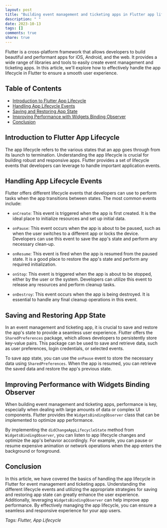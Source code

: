 ```yaml
---
layout: post
title: "Building event management and ticketing apps in Flutter app lifecycle"
description: " "
date: 2023-10-13
tags: []
comments: true
share: true
---
```


Flutter is a cross-platform framework that allows developers to build beautiful and performant apps for iOS, Android, and the web. It provides a wide range of libraries and tools to easily create event management and ticketing apps. In this article, we'll explore how to effectively handle the app lifecycle in Flutter to ensure a smooth user experience.

## Table of Contents
- [Introduction to Flutter App Lifecycle](#introduction-to-flutter-app-lifecycle)
- [Handling App Lifecycle Events](#handling-app-lifecycle-events)
- [Saving and Restoring App State](#saving-and-restoring-app-state)
- [Improving Performance with Widgets Binding Observer](#improving-performance-with-widgets-binding-observer)
- [Conclusion](#conclusion)

## Introduction to Flutter App Lifecycle

The app lifecycle refers to the various states that an app goes through from its launch to termination. Understanding the app lifecycle is crucial for building robust and responsive apps. Flutter provides a set of lifecycle events that developers can leverage to handle important application events.

## Handling App Lifecycle Events

Flutter offers different lifecycle events that developers can use to perform tasks when the app transitions between states. The most common events include:

- `onCreate`: This event is triggered when the app is first created. It is the ideal place to initialize resources and set up initial data.

- `onPause`: This event occurs when the app is about to be paused, such as when the user switches to a different app or locks the device. Developers can use this event to save the app's state and perform any necessary clean-up.

- `onResume`: This event is fired when the app is resumed from the paused state. It is a good place to restore the app's state and perform any required initialization.

- `onStop`: This event is triggered when the app is about to be stopped, either by the user or the system. Developers can utilize this event to release any resources and perform cleanup tasks.

- `onDestroy`: This event occurs when the app is being destroyed. It is essential to handle any final cleanup operations in this event.

## Saving and Restoring App State

In an event management and ticketing app, it is crucial to save and restore the app's state to provide a seamless user experience. Flutter offers the `SharedPreferences` package, which allows developers to persistently store key-value pairs. This package can be used to save and retrieve data, such as user preferences, login credentials, or selected events.

To save app state, you can use the `onPause` event to store the necessary data using `SharedPreferences`. When the app is resumed, you can retrieve the saved data and restore the app's previous state.

## Improving Performance with Widgets Binding Observer

When building event management and ticketing apps, performance is key, especially when dealing with large amounts of data or complex UI components. Flutter provides the `WidgetsBindingObserver` class that can be implemented to optimize app performance.

By implementing the `didChangeAppLifecycleState` method from `WidgetsBindingObserver`, you can listen to app lifecycle changes and optimize the app's behavior accordingly. For example, you can pause or resume expensive animation or network operations when the app enters the background or foreground.

## Conclusion

In this article, we have covered the basics of handling the app lifecycle in Flutter for event management and ticketing apps. Understanding the different lifecycle events and utilizing the appropriate strategies for saving and restoring app state can greatly enhance the user experience. Additionally, leveraging `WidgetsBindingObserver` can help improve app performance. By effectively managing the app lifecycle, you can ensure a seamless and responsive experience for your app users.

*Tags: Flutter, App Lifecycle*